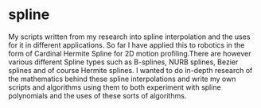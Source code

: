 # spline
My scripts written from my research into spline interpolation and the uses for it in different applications. So far I have applied this to robotics in the form of Cardinal Hermite Spline for 2D motion profiling.There are however various different Spline types such as B-splines, NURB splines, Bezier splines and of course Hermite splines. 
I wanted to do in-depth research of the mathematics behind these spline interpolations and write my own scripts and algorithms using them to both experiment with spline polynomials and the uses of these sorts of algorithms. 


